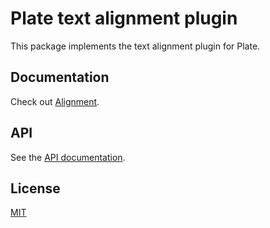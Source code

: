# Plate text alignment plugin

This package implements the text alignment plugin for Plate.

## Documentation

Check out [Alignment](https://platejs.org/docs/alignment).

## API

See the [API documentation](https://plate-api.udecode.io/globals.html). 

## License

[MIT](../../../LICENSE)
